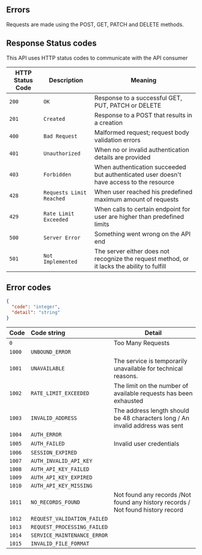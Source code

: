## Errors

Requests are made using the POST, GET, PATCH and DELETE methods.

## Response Status codes

This API uses HTTP status codes to communicate with the API consumer

| HTTP Status Code | Description              | Meaning                                                                                     |
|------------------|--------------------------|---------------------------------------------------------------------------------------------|
| `200`            | `OK`                     | Response to a successful GET, PUT, PATCH or DELETE                                          | 
| `201`            | `Created`                | Response to a POST that results in a creation                                               | 
| `400`            | `Bad Request`            | Malformed request; request body validation errors                                           | 
| `401`            | `Unauthorized`           | When no or invalid authentication details are provided                                      |                             
| `403`            | `Forbidden`              | When authentication succeeded but authenticated user doesn't have access to the resource    | 
| `428`            | `Requests Limit Reached` | When user reached his predefined maximum amount of requests                                 | 
| `429`            | `Rate Limit Exceeded`    | When calls to certain endpoint for user are higher than predefined limits                   | 
| `500`            | `Server Error`           | Something went wrong on the API end                                                         | 
| `501`            | `Not Implemented`        | The server either does not recognize the request method, or it lacks the ability to fulfill | 



## Error codes

```json
{
  "code": "integer",
  "detail": "string"
}
```

| Code   | Code string                 | Detail                                                                          | 
|--------|:----------------------------|---------------------------------------------------------------------------------|
| `0`    |                             | Too Many Requests                                                               |
| `1000` | `UNBOUND_ERROR`             |                                                                                 |
| `1001` | `UNAVAILABLE`               | The service is temporarily unavailable for technical reasons.                   |
| `1002` | `RATE_LIMIT_EXCEEDED`       | The limit on the number of available requests has been exhausted                | 
| `1003` | `INVALID_ADDRESS`           | The address length should be 48 characters long / An invalid address was sent   |
| `1004` | `AUTH_ERROR`                |                                                                                 |
| `1005` | `AUTH_FAILED`               | Invalid user credentials                                                        |
| `1006` | `SESSION_EXPIRED`           |                                                                                 |
| `1007` | `AUTH_INVALID_API_KEY`      |                                                                                 |
| `1008` | `AUTH_API_KEY_FAILED`       |                                                                                 |
| `1009` | `AUTH_API_KEY_EXPIRED`      |                                                                                 |
| `1010` | `AUTH_API_KEY_MISSING`      |                                                                                 |
| `1011` | `NO_RECORDS_FOUND`          | Not found any records /Not found any history records / Not found history record |
| `1012` | `REQUEST_VALIDATION_FAILED` |                                                                                 |
| `1013` | `REQUEST_PROCESSING_FAILED` |                                                                                 |
| `1014` | `SERVICE_MAINTENANCE_ERROR` |                                                                                 |
| `1015` | `INVALID_FILE_FORMAT`       |                                                                                 |




